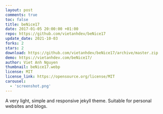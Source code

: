 ```yaml
---
layout: post
comments: true
toc: false
title: beNice17
date: 2017-01-05 20:00:00 +01:00
repo: https://github.com/vietanhdev/beNice17
update_date: 2021-10-03
forks: 2
stars: 2
download: https://github.com/vietanhdev/beNice17/archive/master.zip
demo: https://vietanhdev.com/beNice17/
author: Viet Anh Nguyen
thumbnail: beNice17.webp
license: MIT
license_link: https://opensource.org/license/MIT
carousel:
  - 'screenshot.png'
---
```


A very light, simple and responsive jekyll theme. Suitable for personal websites and blogs.
